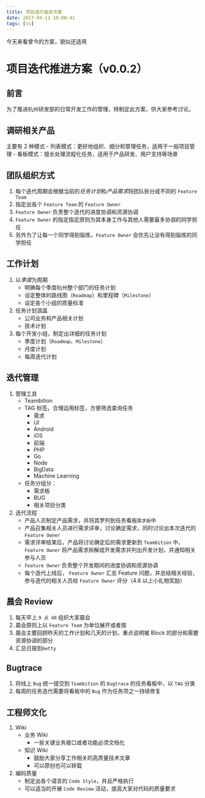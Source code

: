 ```yaml
---
title: 项目迭代推进方案
date: 2017-04-11 18:00:41
tags: [ss]
---
```


今天来看曾今的方案，貌似还适用

# 项目迭代推进方案（v0.0.2）

## 前言

为了推进杭州研发部的日常开发工作的管理，特制定此方案，供大家参考讨论。

## 调研相关产品

主要有 2 种模式 - 列表模式：更好地组织、细分和管理任务，适用于一般项目管理 - 看板模式：擅长处理流程化任务，适用于产品研发、用户支持等场景

## 团队组织方式

1. 每个迭代周期会根据当前的*任务计划*和*产品需求*将团队拆分成不同的 `Feature Team`
2. 指定出各个 `Feature Team` 的 `Feature Owner`
3. `Feature Owner` 负责整个迭代的进度协调和资源协调
4. `Feature Owner` 的指定指定原则为其本身工作与其他人需要最多协调的同学担任
5. 另外为了让每一个同学得到锻炼，`Feature Owner` 会优先让没有得到锻炼的同学担任

## 工作计划

1. 以*季度*为周期
   - 明确每个季度杭州整个部门的任务计划
   - 设定整体的路线图（`Roadmap`）和里程碑（`Milestone`）
   - 设定各个小组的质量标准
2. 任务计划涵盖
   - 公司业务和产品相关计划
   - 技术计划
3. 每个开发小组，制定出详细的任务计划
   - 季度计划（`Roadmap`、`Milestone`）
   - 月度计划
   - 每周迭代计划

## 迭代管理

1. 管理工具
   - Teambition
   - TAG 标签，合理运用标签，方便筛选查询任务
     - 需求
     - UI
     - Android
     - iOS
     - 前端
     - PHP
     - Go
     - Node
     - BigData
     - Machine Learning
   - 任务分组分：
     - 需求板
     - BUG
     - 相关项目分类
2. 迭代流程
   - 产品人员制定产品需求，并将其罗列到任务看板`需求板`中
   - 产品召集相关人员进行需求评审，讨论确定需求，同时讨论出本次迭代的 `Feature Owner`
   - 需求评审结束后，产品将讨论确定后的需求更新到 `Teambition` 中，`Feature Owner` 将产品需求拆解成开发需求并列出开发计划，并通知相关参与人员
   - `Feature Owner` 负责整个开发期间的进度协调和资源协调
   - 每个迭代上线后， `Feature Owner` 汇总 Feature 问题，并总结相关经验，参与迭代的相关人员给 `Feature Owner` 评分（4.8 以上小礼物奖励）

## 晨会 Review

1. 每天早上 `9 点 40` 组织大家晨会
2. 晨会原则上以 `Feature Team` 为单位展开或者按
3. 晨会主要回顾昨天的工作计划和几天的计划，重点说明被 Block 的部分和需要资源协调的部分
4. 汇总日报到`betty`

## Bugtrace

1. 将线上 `Bug` 统一提交到 `Teambition` 的 `Bugtrace` 的任务看板中，以 `TAG` 分类
2. 每周的任务迭代需要将看板中的 `Bug` 作为任务项之一持续修复

## 工程师文化

1. Wiki
   - 业务 Wiki
     - 一些关键业务接口或者功能必须文档化
   - 知识 Wiki
     - 鼓励大家分享工作相关的高质量技术文章
     - 可以原创也可以转载
2. 编码质量
   - 制定出各个语言的 `Code Style`，并且严格执行
   - 可以适当的开展 `Code Review` 活动，提高大家对代码的质量要求

